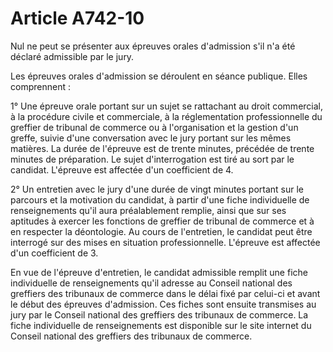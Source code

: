 # Article A742-10

Nul ne peut se présenter aux épreuves orales d'admission s'il n'a été déclaré admissible par le jury.

Les épreuves orales d'admission se déroulent en séance publique. Elles comprennent :

1° Une épreuve orale portant sur un sujet se rattachant au droit commercial, à la procédure civile et commerciale, à la réglementation professionnelle du greffier de tribunal de commerce ou à l'organisation et la gestion d'un greffe, suivie d'une conversation avec le jury portant sur les mêmes matières. La durée de l'épreuve est de trente minutes, précédée de trente minutes de préparation. Le sujet d'interrogation est tiré au sort par le candidat. L'épreuve est affectée d'un coefficient de 4.

2° Un entretien avec le jury d'une durée de vingt minutes portant sur le parcours et la motivation du candidat, à partir d'une fiche individuelle de renseignements qu'il aura préalablement remplie, ainsi que sur ses aptitudes à exercer les fonctions de greffier de tribunal de commerce et à en respecter la déontologie. Au cours de l'entretien, le candidat peut être interrogé sur des mises en situation professionnelle. L'épreuve est affectée d'un coefficient de 3.

En vue de l'épreuve d'entretien, le candidat admissible remplit une fiche individuelle de renseignements qu'il adresse au Conseil national des greffiers des tribunaux de commerce dans le délai fixé par celui-ci et avant le début des épreuves d'admission. Ces fiches sont ensuite transmises au jury par le Conseil national des greffiers des tribunaux de commerce. La fiche individuelle de renseignements est disponible sur le site internet du Conseil national des greffiers des tribunaux de commerce.
